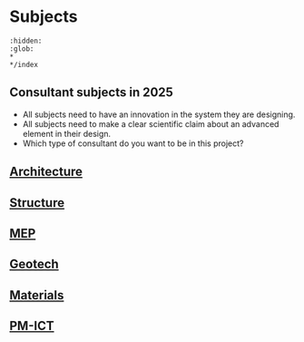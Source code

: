 # Subjects

```{toctree}
:hidden:
:glob:
*
*/index
```
## Consultant subjects in 2025

* All subjects need to have an innovation in the system they are designing.
* All subjects need to make a clear scientific claim about an advanced element in their design.
* Which type of consultant do you want to be in this project?

## [Architecture](/Architecture)
## [Structure](/Structure)
## [MEP](/MEP)
## [Geotech](/Geotech)
## [Materials](/Materials)
## [PM-ICT](/PM-ICT)

